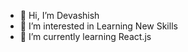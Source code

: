 - 👋 Hi, I’m Devashish
- 👀 I’m interested in Learning New Skills
- 🌱 I’m currently learning React.js

<!---
Devashish137/Devashish137 is a ✨ special ✨ repository because its `README.md` (this file) appears on your GitHub profile.
You can click the Preview link to take a look at your changes.
--->
